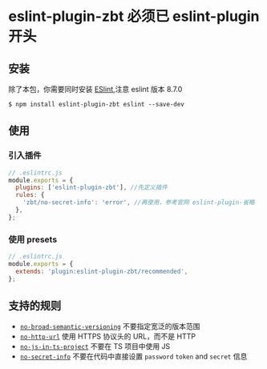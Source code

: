 # eslint-plugin-zbt 必须已 eslint-plugin 开头

## 安装

除了本包，你需要同时安装 [ESlint](https://eslint.org/),注意 eslint 版本 8.7.0

```shell
$ npm install eslint-plugin-zbt eslint --save-dev
```

## 使用

### 引入插件

```js
// .eslintrc.js
module.exports = {
  plugins: ['eslint-plugin-zbt'], //先定义插件
  rules: {
    'zbt/no-secret-info': 'error', //再使用，参考官网 eslint-plugin-省略
  },
};
```

### 使用 presets

```js
// .eslintrc.js
module.exports = {
  extends: 'plugin:eslint-plugin-zbt/recommended',
};
```

## 支持的规则

- [`no-broad-semantic-versioning`](https://encode-studio-fe.github.io/fe-spec/plugin/no-broad-semantic-versioning.html) 不要指定宽泛的版本范围
- [`no-http-url`](https://encode-studio-fe.github.io/fe-spec/plugin/no-http-url.html) 使用 HTTPS 协议头的 URL，而不是 HTTP
- [`no-js-in-ts-project`](https://encode-studio-fe.github.io/fe-spec/plugin/no-js-in-ts-project.html) 不要在 TS 项目中使用 JS
- [`no-secret-info`](https://encode-studio-fe.github.io/fe-spec/plugin/no-secret-info.html) 不要在代码中直接设置 `password` `token` and `secret` 信息
